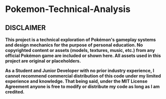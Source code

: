 # Pokemon-Technical-Analysis
## DISCLAIMER
**This project is a technical exploration of Pokémon's gameplay systems and design mechanics for the purpose of personal education. No copyrighted content or assets (models, textures, music, etc.) from any official Pokémon game are included or shown here. All assets used in this project are original or placeholders.**

**As a Student and Junior Developer with no prior industry experience, I cannot recommend commercial distribution of this code under my limited experience and knowledge. That being said, under the MIT License Agreement anyone is free to modify or distribute my code as long as I am credited.**
